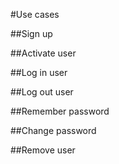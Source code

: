 #Use cases

##Sign up

##Activate user

##Log in user

##Log out user

##Remember password

##Change password

##Remove user

